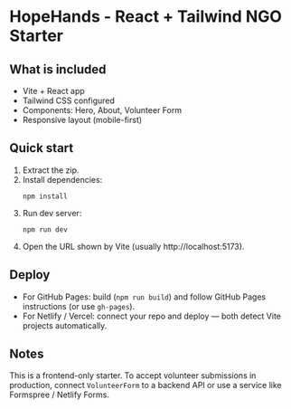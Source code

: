 # HopeHands - React + Tailwind NGO Starter

## What is included
- Vite + React app
- Tailwind CSS configured
- Components: Hero, About, Volunteer Form
- Responsive layout (mobile-first)

## Quick start
1. Extract the zip.
2. Install dependencies:
   ```
   npm install
   ```
3. Run dev server:
   ```
   npm run dev
   ```
4. Open the URL shown by Vite (usually http://localhost:5173).

## Deploy
- For GitHub Pages: build (`npm run build`) and follow GitHub Pages instructions (or use `gh-pages`).
- For Netlify / Vercel: connect your repo and deploy — both detect Vite projects automatically.

## Notes
This is a frontend-only starter. To accept volunteer submissions in production, connect `VolunteerForm` to a backend API or use a service like Formspree / Netlify Forms.
